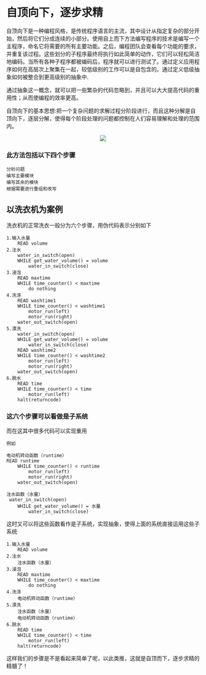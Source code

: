 # 自顶向下，逐步求精
自顶向下是一种编程风格，是传统程序语言的主流，其中设计从指定复杂的部分开始，然后将它们分成连续的小部分。使用自上而下方法编写程序的技术是编写一个主程序，命名它将需要的所有主要功能。之后，编程团队会查看每个功能的要求，并重复该过程。这些划分的子程序最终将执行如此简单的动作，它们可以轻松简洁地编码。当所有各种子程序都被编码后，程序就可以进行测试了。通过定义应用程序如何在高层次上聚集在一起，较低级别的工作可以是自包含的。通过定义低级抽象如何被整合到更高级别的抽象中.

通过抽象这一概念，就可以把一些繁杂的代码忽略到，并且可以大大提高代码的重用性；从而使编程的效率更高。

自顶向下的基本思想:把一个复杂问题的求解过程分阶段进行，而且这种分解是自顶向下，逐层分解，使得每个阶段处理的问题都控制在人们容易理解和处理的范围内。
<div align="center"><img src="https://timgsa.baidu.com/timg?image&quality=80&size=b9999_10000&sec=1541937891708&di=6f0dd3da5b797677f9c12e2f5d73bf20&imgtype=0&src=http%3A%2F%2Fimg.2cto.com%2FCollfiles%2F20171129%2F201711290929375.jpg"></div>

### 此方法包括以下四个步骤
 
    分析问题
    编写主要模块
    编写其余的模块
    根据需要进行重组和改写

## 以洗衣机为案例

洗衣机的正常洗衣一般分为六个步骤，用伪代码表示分别如下
    
    1.输入水量
        READ volume
    2.注水
        water_in_switch(open)
        WHILE get_water_volume() = volume
            water_in_switch(close)
    3.浸泡
        READ maxtime
        WHILE time_counter() < maxtime
            do nothing
    4.洗涤
        READ washtime1
        WHILE time_counter() < washtime1
            motor_run(left)
            motor_run(right)
        water_out_switch(open) 
    5.漂洗
        water_in_switch(open)
        WHILE get_water_volume() = volume
            water_in_switch(close)
        READ washtime2
        WHILE time_counter() < washtime2
            motor_run(left)
            motor_run(right)
        water_out_switch(open) 
    6.脱水
        READ time
        WHILE time_counter() < time
            motor_run(left)
        halt(returncode)

### 这六个步骤可以看做是子系统
而在这其中很多代码可以实现重用
    
    例如

    电动机转动函数（runtime）
    READ runtime
        WHILE time_counter() < runtime
            motor_run(left)
            motor_run(right)
        water_out_switch(open) 
    
    注水函数（水量）
     water_in_switch(open)
        WHILE get_water_volume() = 水量
            water_in_switch(close)

这时又可以将这些函数看作是子系统，实现抽象，使得上面的系统直接运用这些子系统

    1.输入水量
        READ volume
    2.注水
        注水函数（水量）
    3.浸泡
        READ maxtime
        WHILE time_counter() < maxtime
            do nothing
    4.洗涤
        电动机转动函数（runtime）
    5.漂洗
        注水函数（水量）
        电动机转动函数（runtime）
    6.脱水
        READ time
        WHILE time_counter() < time
            motor_run(left)
        halt(returncode)

这样我们的步骤是不是看起来简单了呢，以此类推，这就是自顶而下，逐步求精的精髓了！
